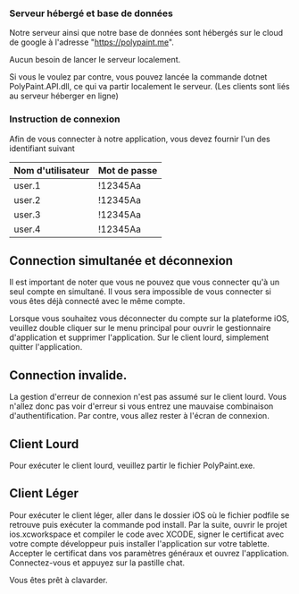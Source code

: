 
### Serveur hébergé et base de données
Notre serveur ainsi que notre base de données sont hébergés sur le cloud de google à l'adresse "https://polypaint.me".

Aucun besoin de lancer le serveur localement. 

Si vous le voulez par contre, vous pouvez lancée la commande dotnet PolyPaint.API.dll, ce qui va partir localement le serveur. (Les clients sont liés au serveur héberger en ligne)

### Instruction de connexion
Afin de vous connecter à notre application, vous devez fournir l'un des identifiant suivant

|Nom d'utilisateur| Mot de passe|
|--|--|
|user.1|!12345Aa|
|user.2|!12345Aa|
|user.3|!12345Aa|
|user.4|!12345Aa|


## Connection simultanée et déconnexion
Il est important de noter que vous ne pouvez que vous connecter qu'à un seul compte en simultané. Il vous sera impossible de vous connecter si vous êtes déjà connecté avec le même compte.

Lorsque vous souhaitez vous déconnecter du compte sur la plateforme iOS, veuillez double cliquer sur le menu principal pour ouvrir le gestionnaire d'application et supprimer l'application. Sur le client lourd, simplement quitter l'application.

## Connection invalide.
La gestion d'erreur de connexion n'est pas assumé sur le client lourd. Vous n'allez donc pas voir d'erreur si vous entrez une mauvaise combinaison d'authentification. Par contre, vous allez rester à l'écran de connexion.

## Client Lourd
Pour exécuter le client lourd, veuillez partir le fichier PolyPaint.exe.

## Client Léger
Pour exécuter le client léger, aller dans le dossier iOS où le fichier podfile se retrouve puis exécuter la commande pod install. Par la suite, ouvrir le projet ios.xcworkspace et compiler le code avec XCODE, signer le certificat avec votre compte développeur puis installer l'application sur votre tablette. Accepter le certificat dans vos paramètres généraux et ouvrez l'application. Connectez-vous et appuyez sur la pastille chat.

Vous êtes prêt à clavarder.